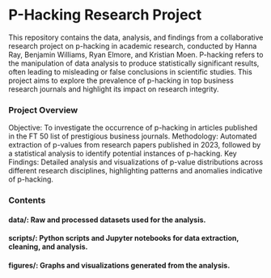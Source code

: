 # P-Hacking Research Project

This repository contains the data, analysis, and findings from a collaborative research project on p-hacking in academic research, conducted by Hanna Ray, Benjamin Williams, Ryan Elmore, and Kristian Moen. P-hacking refers to the manipulation of data analysis to produce statistically significant results, often leading to misleading or false conclusions in scientific studies. This project aims to explore the prevalence of p-hacking in top business research journals and highlight its impact on research integrity.

### Project Overview
Objective: To investigate the occurrence of p-hacking in articles published in the FT 50 list of prestigious business journals.
Methodology: Automated extraction of p-values from research papers published in 2023, followed by a statistical analysis to identify potential instances of p-hacking.
Key Findings: Detailed analysis and visualizations of p-value distributions across different research disciplines, highlighting patterns and anomalies indicative of p-hacking.

### Contents

#### data/: Raw and processed datasets used for the analysis.
#### scripts/: Python scripts and Jupyter notebooks for data extraction, cleaning, and analysis.
#### figures/: Graphs and visualizations generated from the analysis.
